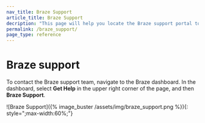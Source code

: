 ```yaml
---
nav_title: Braze Support
article_title: Braze Support
decription: "This page will help you locate the Braze support portal to submit Braze product feedback; this page will only accessible to Braze customers."
permalink: /braze_support/
page_type: reference
---
```


# Braze support

To contact the Braze support team, navigate to the Braze dashboard. In the dashboard, select __Get Help__ in the upper right corner of the page, and then __Braze Support__.

![Braze Support]({% image_buster /assets/img/braze_support.png %}){: style=";max-width:60%;"}
